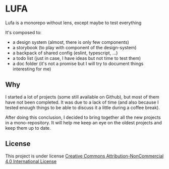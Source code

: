 # LUFA

Lufa is a monorepo without lens, except maybe to test everything

It's composed to:

- a design system (almost, there is only few components)
- a storybook (to play with component of the design-system)
- a backpack of shared config (eslint, typescript, ...)
- a todo list (just in case, I have ideas but not time to test them)
- a doc folder (it's not a promise but I will try to document things interesting for me)

## Why

I started a lot of projects (some still available on Github), but most of them have not been completed. It was due to a lack of time (and also because I tested enough things to be able to discuss it a little during a coffee break).

After doing this conclusion, I decided to bring together all the new projects in a mono-repository.
It will help me keep an eye on the oldest projects and keep them up to date.

## License

This project is under license [Creative Commons Attribution-NonCommercial 4.0 International License](LICENSE.md)

